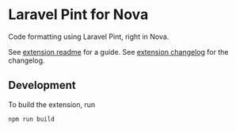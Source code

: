 # Laravel Pint for Nova

Code formatting using Laravel Pint, right in Nova.

See [extension readme](laravel-pint.novaextension/README.md) for a guide. See [extension changelog](laravel-pint.novaextension/CHANGELOG.md) for the changelog.

## Development

To build the extension, run

```shell
npm run build
```
